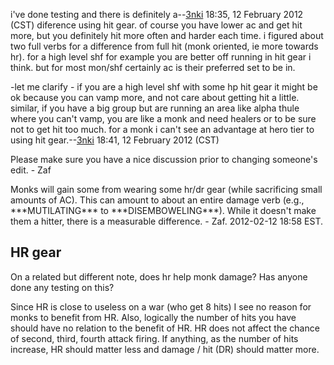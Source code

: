 i've done testing and there is definitely
a--[3nki](User:3nki.md "wikilink") 18:35, 12 February 2012 (CST)
diference using hit gear. of course you have lower ac and get hit more,
but you definitely hit more often and harder each time. i figured about
two full verbs for a difference from full hit (monk oriented, ie more
towards hr). for a high level shf for example you are better off running
in hit gear i think. but for most mon/shf certainly ac is their
preferred set to be in.

-let me clarify - if you are a high level shf with some hp hit gear it
might be ok because you can vamp more, and not care about getting hit a
little. similar, if you have a big group but are running an area like
alpha thule where you can't vamp, you are like a monk and need healers
or to be sure not to get hit too much. for a monk i can't see an
advantage at hero tier to using hit
gear.--[3nki](User:3nki.md "wikilink") 18:41, 12 February 2012 (CST)

Please make sure you have a nice discussion prior to changing someone's
edit. - Zaf

Monks will gain some from wearing some hr/dr gear (while sacrificing
small amounts of AC). This can amount to about an entire damage verb
(e.g., \*\*\*MUTILATING\*\*\* to \*\*\*DISEMBOWELING\*\*\*). While it
doesn't make them a hitter, there is a measurable difference. - Zaf.
2012-02-12 18:58 EST.

## HR gear

On a related but different note, does hr help monk damage? Has anyone
done any testing on this?

Since HR is close to useless on a war (who get 8 hits) I see no reason
for monks to benefit from HR. Also, logically the number of hits you
have should have no relation to the benefit of HR. HR does not affect
the chance of second, third, fourth attack firing. If anything, as the
number of hits increase, HR should matter less and damage / hit (DR)
should matter more.
